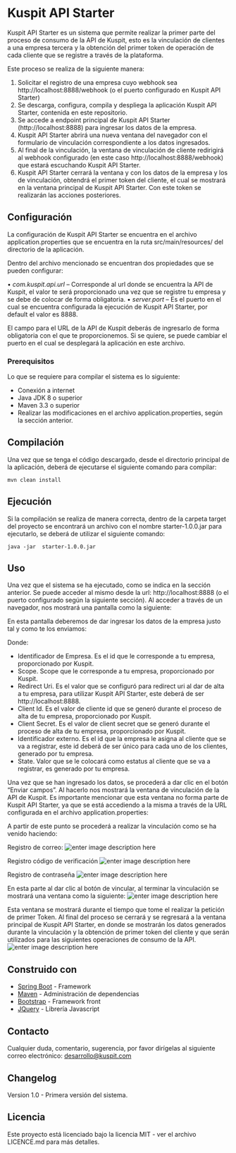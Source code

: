 # Kuspit API Starter

Kuspit API Starter es un sistema que permite realizar la primer parte del proceso de consumo de la API de Kuspit, esto es la vinculación de clientes a una empresa tercera y la obtención del primer token de operación de cada cliente que se registre a través de la plataforma.

Este proceso se realiza de la siguiente manera:

1.	Solicitar el registro de una empresa cuyo webhook sea http://localhost:8888/webhook (o el puerto configurado en Kuspit API Starter)
2.	Se descarga, configura, compila y despliega la aplicación Kuspit API Starter, contenida en este repositorio.
3.	Se accede a endpoint principal de Kuspit API Starter (http://localhost:8888) para ingresar los datos de la empresa.
4.	Kuspit API Starter abrirá una nueva ventana del navegador con el formulario de vinculación correspondiente a los datos ingresados.
5.	Al final de la vinculación, la ventana de vinculación de cliente redirigirá al webhook configurado (en este caso http://localhost:8888/webhook) que estará escuchando Kuspit API Starter.
6.	Kuspit API Starter cerrará la ventana y con los datos de la empresa y los de vinculación, obtendrá el primer token del cliente, el cual se mostrará en la ventana principal de Kuspit API Starter. Con este token se realizarán las acciones posteriores.

## Configuración

La configuración de Kuspit API Starter se encuentra en el archivo application.properties que se encuentra en la ruta src/main/resources/ del directorio de la aplicación.

Dentro del archivo mencionado se encuentran dos propiedades que se pueden configurar:

•	*com.kuspit.api.url* – Corresponde al url donde se encuentra la API de Kuspit, el valor te será proporcionado una vez que se registre tu empresa y se debe de colocar de forma obligatoria. 
•	*server.port* – Es el puerto en el cual se encuentra configurada la ejecución de Kuspit API Starter, por default el valor es 8888.

El campo para el URL de la API de Kuspit deberás de ingresarlo de forma obligatoria con el que te proporcionemos. Si se quiere, se puede cambiar el puerto en el cual se desplegará la aplicación en este archivo.


### Prerequisitos

Lo que se requiere para compilar el sistema es lo siguiente:


* Conexión a internet
* Java JDK 8 o superior
* Maven 3.3 o superior
* Realizar las modificaciones en el archivo application.properties, según la sección anterior.

## Compilación

Una vez que se tenga el código descargado, desde el directorio principal de la aplicación, deberá de ejecutarse el siguiente comando para compilar:

```
mvn clean install
```

## Ejecución

Si la compilación se realiza de manera correcta, dentro de la carpeta target del proyecto se encontrará un archivo con el nombre starter-1.0.0.jar  para ejecutarlo, se deberá de utilizar el siguiente comando:

```
java -jar  starter-1.0.0.jar
```

## Uso

Una vez que el sistema se ha ejecutado, como se indica en la sección anterior. Se puede acceder al mismo desde la url: http://localhost:8888 (o el puerto configurado según la siguiente sección). Al acceder a través de un navegador, nos mostrará una pantalla como la siguiente:

 

En esta pantalla deberemos de dar ingresar los datos de la empresa justo tal y como te los enviamos:

 

Donde:

* Identificador de Empresa. Es el id que le corresponde a tu empresa, proporcionado por Kuspit.
* Scope. Scope que le corresponde a tu empresa, proporcionado por Kuspit.
* Redirect Uri. Es el valor que se configuró para redirect uri al dar de alta a tu empresa, para utilizar Kuspit API Starter, este deberá de ser http://localhost:8888.
* Client Id. Es el valor de cliente id que se generó durante el proceso de alta de tu empresa, proporcionado por Kuspit.
* Client Secret. Es el valor de client secret que se generó durante el proceso de alta de tu empresa, proporcionado por Kuspit.
* Identificador externo. Es el id que la empresa le asigna al cliente que se va a registrar, este id deberá de ser único para cada uno de los clientes, generado por tu empresa.
* State. Valor que se le colocará como estatus al cliente que se va a registrar, es generado por tu empresa.

Una vez que se han ingresado los datos, se procederá a dar clic en el botón “Enviar campos”. Al hacerlo nos mostrará la ventana de vinculación de la API de Kuspit. Es importante mencionar que esta ventana no forma parte de Kuspit API Starter, ya que se está accediendo a la misma a través de la URL configurada en el archivo application.properties: 

 

A partir de este punto se procederá a realizar la vinculación como se ha venido haciendo:

Registro de correo:
![enter image description here](https://kuspit.com/img/seccion_2/slide_mercados.png)
 
Registro código de verificación
 ![enter image description here](https://kuspit.com/img/seccion_2/slide_mercados.png)

Registro de contraseña
![enter image description here](https://kuspit.com/img/seccion_2/slide_mercados.png)
 
En esta parte al dar clic al botón de vincular, al terminar la vinculación se mostrará una ventana como la siguiente:
![enter image description here](https://kuspit.com/img/seccion_2/slide_mercados.png)
 

Esta ventana se mostrará durante el tiempo que tome el realizar la petición de primer Token. Al final del proceso se cerrará y se regresará a la ventana principal de Kuspit API Starter, en donde se mostrarán los datos generados durante la vinculación y la obtención de primer token del cliente y que serán utilizados para las siguientes operaciones de consumo de la API.
![enter image description here](https://kuspit.com/img/seccion_2/slide_mercados.png)

## Construido con

* [Spring Boot](http://spring.io/projects/spring-boot/) - Framework
* [Maven](https://maven.apache.org/) - Administración de dependencias
* [Bootstrap](https://getbootstrap.com/) - Framework front
* [JQuery](https://jquery.com/) - Librería Javascript

## Contacto

Cualquier duda, comentario, sugerencia, por favor dirígelas al siguiente correo electrónico: desarrollo@kuspit.com

## Changelog

Version 1.0 - Primera versión del sistema. 

## Licencia

Este proyecto está licenciado bajo la licencia MIT - ver el archivo LICENCE.md para más detalles.


